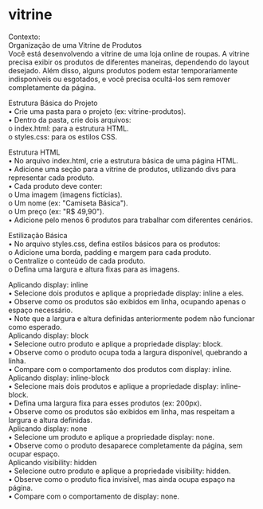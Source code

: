 # vitrine
Contexto:  
Organização de uma Vitrine de Produtos  
Você está desenvolvendo a vitrine de uma loja online de roupas. A vitrine precisa exibir os 
produtos de diferentes maneiras, dependendo do layout desejado. Além disso, alguns 
produtos podem estar temporariamente indisponíveis ou esgotados, e você precisa ocultá-los 
sem remover completamente da página.  

Estrutura Básica do Projeto  
• Crie uma pasta para o projeto (ex: vitrine-produtos).  
• Dentro da pasta, crie dois arquivos:  
o index.html: para a estrutura HTML.  
o styles.css: para os estilos CSS.  

Estrutura HTML  
• No arquivo index.html, crie a estrutura básica de uma página HTML.  
• Adicione uma seção para a vitrine de produtos, utilizando divs para representar cada produto.  
• Cada produto deve conter:  
o Uma imagem (imagens fictícias).  
o Um nome (ex: "Camiseta Básica").  
o Um preço (ex: "R$ 49,90").  
• Adicione pelo menos 6 produtos para trabalhar com diferentes cenários. 

Estilização Básica  
• No arquivo styles.css, defina estilos básicos para os produtos:  
o Adicione uma borda, padding e margem para cada produto.  
o Centralize o conteúdo de cada produto.  
o Defina uma largura e altura fixas para as imagens.
  
Aplicando display: inline  
• Selecione dois produtos e aplique a propriedade display: inline a eles.  
• Observe como os produtos são exibidos em linha, ocupando apenas o espaço 
necessário.  
• Note que a largura e altura definidas anteriormente podem não funcionar como 
esperado.  
Aplicando display: block  
• Selecione outro produto e aplique a propriedade display: block.  
• Observe como o produto ocupa toda a largura disponível, quebrando a linha.  
• Compare com o comportamento dos produtos com display: inline.  
Aplicando display: inline-block  
• Selecione mais dois produtos e aplique a propriedade display: inline-block.  
• Defina uma largura fixa para esses produtos (ex: 200px).  
• Observe como os produtos são exibidos em linha, mas respeitam a largura e altura 
definidas.  
Aplicando display: none  
• Selecione um produto e aplique a propriedade display: none.  
• Observe como o produto desaparece completamente da página, sem ocupar espaço.  
Aplicando visibility: hidden  
• Selecione outro produto e aplique a propriedade visibility: hidden.  
• Observe como o produto fica invisível, mas ainda ocupa espaço na página.  
• Compare com o comportamento de display: none. 